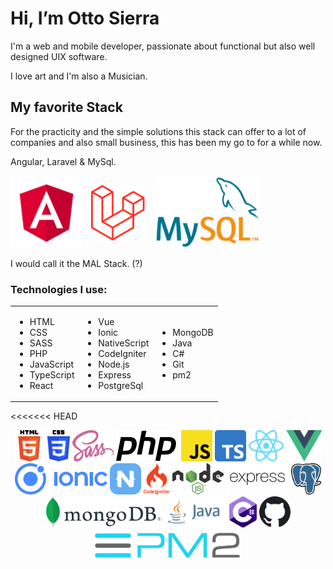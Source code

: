 # Hi, I’m Otto Sierra

I'm a web and mobile developer, passionate about functional but also well designed UIX software.

I love art and I'm also a Musician.

## My favorite Stack

For the practicity and the simple solutions this stack can offer to a lot of companies and also small business, this has been my go to for a while now.

Angular, Laravel & MySql.

<div>
  <img src="./assets/angular.svg" alt="alt text" title="Angular" height="115"/>
  <img src="./assets/laravel.min.svg" alt="alt text" title="Laravel" height="90" style="padding: 10px"/>
  <img src="./assets/mysql.png" alt="alt text" title="MySQL" height="115"/>
</div>


I would call it the MAL Stack. (?)

### Technologies I use:

<table border="0">
<tr>
<td>
    
* HTML
* CSS
* SASS
* PHP
* JavaScript
* TypeScript
* React

</td>
<td>


* Vue
* Ionic
* NativeScript
* CodeIgniter
* Node.js
* Express
* PostgreSql

</td>
<td>

* MongoDB
* Java
* C#
* Git
* pm2 

</td>
</table>

<<<<<<< HEAD
<div style="text-align: center;">
  <img class="logo" src="./assets/img/HTML5.svg" alt="HTML5" title="HTML5" height="50"/>
  <img class="logo" src="./assets/img/CSS3.svg" alt="CSS3 Title="image Title" height="50"/>
  <img class="logo" src="./assets/img/SASS.png" alt="SASS" title="SASS" height="50"/>
  <img class="logo" src="./assets/img/php.svg" alt="PHP" title="PHP" height="50"/>
  <img class="logo" src="./assets/img/JavaScript.svg" alt="JavaScript" title="JavaScript" height="50"/>
  <img class="logo" src="./assets/img/Typescript.svg" alt="TypeScript" title="TypeScript" height="50"/>
  <img class="logo" src="./assets/img/React.svg" alt="React" title="React" height="50"/>
  <img class="logo" src="./assets/img/VueJs.svg" alt="VueJs" title="VueJs" height="50"/>
  <img class="logo" src="./assets/img/Ionic.svg" alt="Ionic" title="Ionic" height="50"/>
  <img class="logo" src="./assets/img/NativeScript.png" alt="NativeScript" title="NativeScript" height="50"/>
  <img class="logo" src="./assets/img/codeigniter.svg" alt="Codeigniter" title="Codeigniter" height="50"/>
  <img class="logo" src="./assets/img/Node.svg" alt="NodeJs" title="NodeJs" height="50"/>
  <img class="logo" src="./assets/img/expressjs.svg" alt="Express" title="Express" height="50"/>
  <img class="logo" src="./assets/img/PostgreSQL.svg" alt="PostgreSQL" title="PostgreSQL" height="50"/>
  <img class="logo" src="./assets/img/MongoDB.svg" alt="MongoDB" title="MongoDB" height="50"/>
  <img class="logo" src="./assets/img/Java.svg" alt="Java" title="Java" height="50"/>
  <img class="logo" src="./assets/img/Csharp.svg" alt="Csharp" title="Csharp" height="50"/>
  <img class="logo" src="./assets/img/github.svg" alt="Github" title="Github" height="50"/>
  <img class="logo" src="./assets/img/PM2.png" alt="PM2" title="PM2" height="50"/>
</div>
<!---
ottodanielsierra/ottodanielsierra is a ✨ special ✨ repository because its `README.md` (this file) appears on your GitHub profile.
You can click the Preview link to take a look at your changes.
--->
